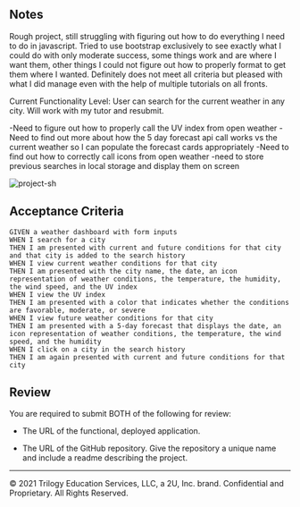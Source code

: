 ## Notes
Rough project, still struggling with figuring out how to do everything I need to do in javascript. Tried to use bootstrap exclusively to see exactly what I could do with only moderate success, some things work and are where I want them, other things I could not figure out how to properly format to get them where I wanted. Definitely does not meet all criteria but pleased with what I did manage even with the help of multiple tutorials on all fronts.

Current Functionality Level: User can search for the current weather in any city. Will work with my tutor and resubmit.

-Need to figure out how to properly call the UV index from open weather
-Need to find out more about how the 5 day forecast api call works vs the current weather so I can populate the forecast cards appropriately
-Need to find out how to correctly call icons from open weather
-need to store previous searches in local storage and display them on screen

![project-sh](https://user-images.githubusercontent.com/83721789/125858327-f46e07d1-5897-4515-ad07-b3c626439a36.jpg)


## Acceptance Criteria

```
GIVEN a weather dashboard with form inputs
WHEN I search for a city
THEN I am presented with current and future conditions for that city and that city is added to the search history
WHEN I view current weather conditions for that city
THEN I am presented with the city name, the date, an icon representation of weather conditions, the temperature, the humidity, the wind speed, and the UV index
WHEN I view the UV index
THEN I am presented with a color that indicates whether the conditions are favorable, moderate, or severe
WHEN I view future weather conditions for that city
THEN I am presented with a 5-day forecast that displays the date, an icon representation of weather conditions, the temperature, the wind speed, and the humidity
WHEN I click on a city in the search history
THEN I am again presented with current and future conditions for that city
```




## Review

You are required to submit BOTH of the following for review:

* The URL of the functional, deployed application.

* The URL of the GitHub repository. Give the repository a unique name and include a readme describing the project.

- - -
© 2021 Trilogy Education Services, LLC, a 2U, Inc. brand. Confidential and Proprietary. All Rights Reserved.
